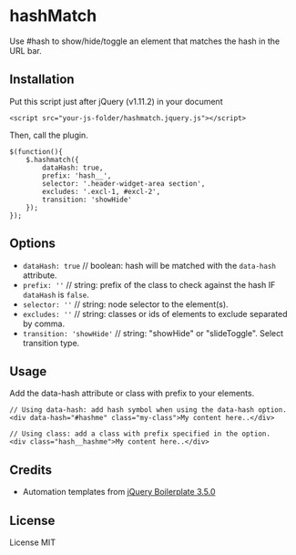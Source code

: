 # hashMatch

Use #hash to show/hide/toggle an element that matches the hash in the URL bar.


## Installation

Put this script just after jQuery (v1.11.2) in your document

    <script src="your-js-folder/hashmatch.jquery.js"></script>

Then, call the plugin.

	$(function(){
	    $.hashmatch({
	        dataHash: true, 							
	        prefix: 'hash__',							
	        selector: '.header-widget-area section',	
	        excludes: '.excl-1, #excl-2',
	        transition: 'showHide'
	    });
	});

## Options

- `dataHash: true` 			// boolean: hash will be matched with the `data-hash` attribute.
- `prefix: ''`				// string: prefix of the class to check against the hash IF `dataHash` is `false`.
- `selector: ''`			// string: node selector to the element(s).
- `excludes: ''`			// string: classes or ids of elements to exclude separated by comma.
- `transition: 'showHide'`	// string: "showHide" or "slideToggle". Select transition type.

## Usage

Add the data-hash attribute or class with prefix to your elements.
	
	// Using data-hash: add hash symbol when using the data-hash option.
	<div data-hash="#hashme" class="my-class">My content here..</div> 

	// Using class: add a class with prefix specified in the option.
	<div class="hash__hashme">My content here..</div> 

## Credits

* Automation templates from [jQuery Boilerplate 3.5.0](https://github.com/jquery-boilerplate/jquery-boilerplate)


## License

License MIT
